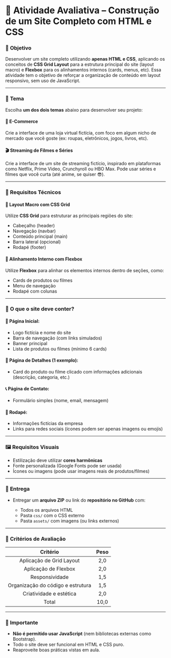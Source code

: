 # 🧠 Atividade Avaliativa – Construção de um Site Completo com HTML e CSS

### 🎯 **Objetivo**

Desenvolver um site completo utilizando **apenas HTML e CSS**, aplicando os conceitos de **CSS Grid Layout** para a estrutura principal do site (layout macro) e **Flexbox** para os alinhamentos internos (cards, menus, etc). Essa atividade tem o objetivo de reforçar a organização de conteúdo em layout responsivo, sem uso de JavaScript.

---

### 📝 **Tema**

Escolha **um dos dois temas** abaixo para desenvolver seu projeto:

#### 🛒 **E-Commerce**

Crie a interface de uma loja virtual fictícia, com foco em algum nicho de mercado que você goste (ex: roupas, eletrônicos, jogos, livros, etc).

#### 🎬 **Streaming de Filmes e Séries**

Crie a interface de um site de streaming fictício, inspirado em plataformas como Netflix, Prime Video, Crunchyroll ou HBO Max. Pode usar séries e filmes que você curta (até anime, se quiser 😎).

---

### 🧩 **Requisitos Técnicos**

#### 🧱 **Layout Macro com CSS Grid**

Utilize **CSS Grid** para estruturar as principais regiões do site:

* Cabeçalho (header)
* Navegação (navbar)
* Conteúdo principal (main)
* Barra lateral (opcional)
* Rodapé (footer)

#### 🧲 **Alinhamento Interno com Flexbox**

Utilize **Flexbox** para alinhar os elementos internos dentro de seções, como:

* Cards de produtos ou filmes
* Menu de navegação
* Rodapé com colunas

---

### 🧪 **O que o site deve conter?**

#### 📌 Página Inicial:

* Logo fictícia e nome do site
* Barra de navegação (com links simulados)
* Banner principal
* Lista de produtos ou filmes (mínimo 6 cards)

#### 📄 Página de Detalhes (1 exemplo):

* Card do produto ou filme clicado com informações adicionais (descrição, categoria, etc.)

#### 📞 Página de Contato:

* Formulário simples (nome, email, mensagem)

#### 👣 Rodapé:

* Informações fictícias da empresa
* Links para redes sociais (ícones podem ser apenas imagens ou emojis)

---

### 🖼️ **Requisitos Visuais**

* Estilização deve utilizar **cores harmônicas**
* Fonte personalizada (Google Fonts pode ser usada)
* Ícones ou imagens (pode usar imagens reais de produtos/filmes)

---

### 📂 **Entrega**

* Entregar um **arquivo ZIP** ou link do **repositório no GitHub** com:

  * Todos os arquivos HTML
  * Pasta `css/` com o CSS externo
  * Pasta `assets/` com imagens (ou links externos)

---

### 🧮 **Critérios de Avaliação**

| Critério                          | Peso |
|:---------------------------------:|:----:|
| Aplicação de Grid Layout          | 2,0  |
| Aplicação de Flexbox              | 2,0  |
| Responsividade                    | 1,5  |
| Organização do código e estrutura | 1,5  |
| Criatividade e estética           | 2,0  |
| Total                             | 10,0 |

---

### 🚨 **Importante**

* **Não é permitido usar JavaScript** (nem bibliotecas externas como Bootstrap).
* Todo o site deve ser funcional em HTML e CSS puro.
* Reaproveite boas práticas vistas em aula.
